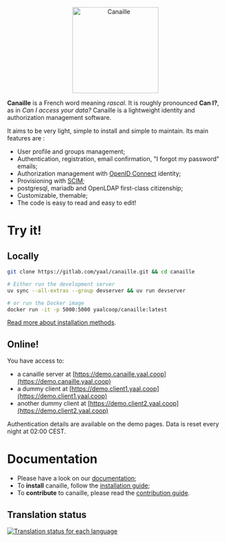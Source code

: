 <div align="center">
    <img src="https://gitlab.com/yaal/canaille/-/raw/main/canaille/static/img/canaille-full.webp" height="200" alt="Canaille" />
</div>

**Canaille** is a French word meaning *rascal*. It is roughly pronounced **Can I?**,
as in *Can I access your data?* Canaille is a lightweight identity and authorization management software.

It aims to be very light, simple to install and simple to maintain. Its main features are :
- User profile and groups management;
- Authentication, registration, email confirmation, "I forgot my password" emails;
- Authorization management with [OpenID Connect](https://openid.net/developers/how-connect-works) identity;
- Provisioning with [SCIM](https://scim.libre.sh);
- postgresql, mariadb and OpenLDAP first-class citizenship;
- Customizable, themable;
- The code is easy to read and easy to edit!

# Try it!

## Locally

```bash
git clone https://gitlab.com/yaal/canaille.git && cd canaille

# Either run the development server
uv sync --all-extras --group devserver && uv run devserver

# or run the Docker image
docker run -it -p 5000:5000 yaalcoop/canaille:latest
```

[Read more about installation methods](https://canaille.readthedocs.io/en/latest/tutorial/install.html).

## Online!

You have access to:
- a canaille server at [https://demo.canaille.yaal.coop](https://demo.canaille.yaal.coop)
- a dummy client at [https://demo.client1.yaal.coop](https://demo.client1.yaal.coop)
- another dummy client at [https://demo.client2.yaal.coop](https://demo.client2.yaal.coop)

Authentication details are available on the demo pages. Data is reset every night at 02:00 CEST.

# Documentation

- Please have a look on our [documentation](https://canaille.readthedocs.io);
- To **install** canaille, follow the [installation guide](https://canaille.readthedocs.io/en/latest/tutorial/install.html);
- To **contribute** to canaille, please read the [contribution guide](https://canaille.readthedocs.io/en/latest/development/contributing.html).

## Translation status

[![Translation status for each language](https://hosted.weblate.org/widgets/canaille/-/canaille/multi-blue.svg)](https://hosted.weblate.org/engage/canaille/?utm_source=widget)
